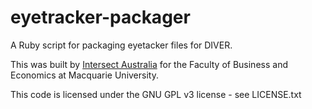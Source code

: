 eyetracker-packager
====================
A Ruby script for packaging eyetacker files for DIVER.

This was built by [Intersect Australia](http://www.intersect.org.au/) for the Faculty of Business and Economics at Macquarie University.

This code is licensed under the GNU GPL v3 license - see LICENSE.txt
